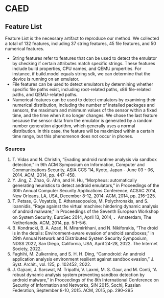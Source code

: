 # CAED
## Feature List
Feature List is the necessary artifact to reproduce our method. We collected a total of 132 features, including 37 string features, 45 file features, and 50 numerical features. 
- String features refer to features that can be used to detect the emulator by checking if certain attributes match specific strings. These features include build properties, CPU names, and QEMU properties. For instance, if build.model equals string sdk, we can determine that the device is running on an emulator. 
- File features can be used to detect emulators by determining whether specific file paths exist, including root-related paths, x86 file-related paths, and QEMU-related paths. 
- Numerical features can be used to detect emulators by examining their numerical distribution, including the number of installed packages and sensors, the maximum and minimum values of the sensor within a fixed time, and the time when it no longer changes. We chose the last feature because the sensor data from the emulator is generated by a random number generation algorithm, which generally uses a normal distribution. In this case, the feature will be maximized within a certain time range, but this phenomenon does not occur in phones.

### Sources
1. T. Vidas and N. Christin, “Evading android runtime analysis via sandbox detection,” in 9th ACM Symposium on Information, Computer and Communications Security, ASIA CCS ’14, Kyoto, Japan - June 03 - 06, 2014. ACM, 2014, pp. 447–458.
2. Y. Jing, Z. Zhao, G. Ahn, and H. Hu, “Morpheus: automatically generating heuristics to detect android emulators,” in Proceedings of the 30th Annual Computer Security Applications Conference, ACSAC 2014, New Orleans, LA, USA, December 8-12, 2014. ACM, 2014, pp. 216–225.
3. T. Petsas, G. Voyatzis, E. Athanasopoulos, M. Polychronakis, and S. Ioannidis, “Rage against the virtual machine: hindering dynamic analysis of android malware,” in Proceedings of the Seventh European Workshop on System Security, EuroSec 2014, April 13, 2014, 、Amsterdam, The Netherlands. ACM, 2014, pp. 5:1–5:6.
4. B. Kondracki, B. A. Azad, N. Miramirkhani, and N. Nikiforakis, “The droid is in the details: Environment-aware evasion of android sandboxes,” in 29th Annual Network and Distributed System Security Symposium, NDSS 2022, San Diego, California, USA, April 24-28, 2022. The Internet Society, 2022.
5. Faghihi, M. Zulkernine, and S. H. H. Ding, “Camodroid: An android application analysis environment resilient against sandbox evasion,” J. Syst. Archit., vol. 125, p. 102452, 2022.
6. J. Gajrani, J. Sarswat, M. Tripathi, V. Laxmi, M. S. Gaur, and M. Conti, “A robust dynamic analysis system preventing sandbox detection by android malware,” in Proceedings of the 8th International Conference on Security of Information and Networks, SIN 2015, Sochi, Russian Federation, September 8-10, 2015. ACM, 2015, pp. 290–295
